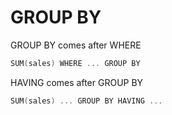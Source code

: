 # GROUP BY

GROUP BY comes after WHERE
```c
SUM(sales) WHERE ... GROUP BY 
```
HAVING comes after GROUP BY
```c
SUM(sales) ... GROUP BY HAVING ...
```
